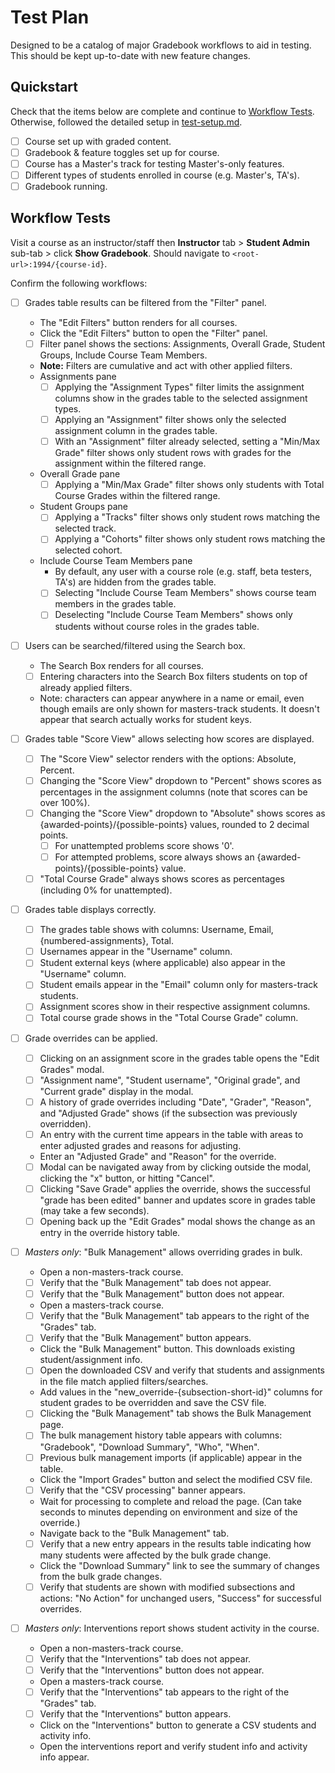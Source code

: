 # Test Plan

Designed to be a catalog of major Gradebook workflows to aid in testing. This should be kept up-to-date with new feature changes.

## Quickstart

Check that the items below are complete and continue to [Workflow Tests](#workflow-tests). Otherwise, followed the detailed setup in [test-setup.md](./test-setup.md).

- [ ] Course set up with graded content.
- [ ] Gradebook & feature toggles set up for course.
- [ ] Course has a Master's track for testing Master's-only features.
- [ ] Different types of students enrolled in course (e.g. Master's, TA's).
- [ ] Gradebook running.

## Workflow Tests

Visit a course as an instructor/staff then **Instructor** tab > **Student Admin** sub-tab > click **Show Gradebook**. Should navigate to `<root-url>:1994/{course-id}`.

Confirm the following workflows:

- [ ] Grades table results can be filtered from the "Filter" panel.
    - The "Edit Filters" button renders for all courses.
    - Click the "Edit Filters" button to open the "Filter" panel.
    - [ ] Filter panel shows the sections: Assignments, Overall Grade, Student Groups, Include Course Team Members.
    - **Note:** Filters are cumulative and act with other applied filters.
    - Assignments pane
        - [ ] Applying the "Assignment Types" filter limits the assignment columns show in the grades table to the selected assignment types.
        - [ ] Applying an "Assignment" filter shows only the selected assignment column in the grades table.
        - [ ] With an "Assignment" filter already selected, setting a "Min/Max Grade" filter shows only student rows with grades for the assignment within the filtered range.
    - Overall Grade pane
        - [ ] Applying a "Min/Max Grade" filter shows only students with Total Course Grades within the filtered range.
    - Student Groups pane
        - [ ] Applying a "Tracks" filter shows only student rows matching the selected track.
        - [ ] Applying a "Cohorts" filter shows only student rows matching the selected cohort.
    - Include Course Team Members pane
        - By default, any user with a course role (e.g. staff, beta testers, TA's) are hidden from the grades table.
        - [ ] Selecting "Include Course Team Members" shows course team members in the grades table.
        - [ ] Deselecting "Include Course Team Members" shows only students without course roles in the grades table.

- [ ] Users can be searched/filtered using the Search box.
    - The Search Box renders for all courses.
    - [ ] Entering characters into the Search Box filters students on top of already applied filters.
    - Note: characters can appear anywhere in a name or email, even though emails are only shown for masters-track students. It doesn't appear that search actually works for student keys.

- [ ] Grades table "Score View" allows selecting how scores are displayed.
    - [ ] The "Score View" selector renders with the options: Absolute, Percent.
    - [ ] Changing the "Score View" dropdown to "Percent" shows scores as percentages in the assignment columns (note that scores can be over 100%).
    - [ ] Changing the "Score View" dropdown to "Absolute" shows scores as {awarded-points}/{possible-points} values, rounded to 2 decimal points.
        - [ ] For unattempted problems score shows '0'.
        - [ ] For attempted problems, score always shows an {awarded-points}/{possible-points} value.
    - [ ] "Total Course Grade" always shows scores as percentages (including 0% for unattempted).

- [ ] Grades table displays correctly.
    - [ ] The grades table shows with columns: Username, Email, {numbered-assignments}, Total.
    - [ ] Usernames appear in the "Username" column.
    - [ ] Student external keys (where applicable) also appear in the "Username" column.
    - [ ] Student emails appear in the "Email" column only for masters-track students.
    - [ ] Assignment scores show in their respective assignment columns.
    - [ ] Total course grade shows in the "Total Course Grade" column.

- [ ] Grade overrides can be applied.
    - [ ] Clicking on an assignment score in the grades table opens the "Edit Grades" modal.
    - [ ] "Assignment name", "Student username", "Original grade", and "Current grade" display in the modal.
    - [ ] A history of grade overrides including "Date", "Grader", "Reason", and "Adjusted Grade" shows (if the subsection was previously overridden).
    - [ ] An entry with the current time appears in the table with areas to enter adjusted grades and reasons for adjusting.
    - Enter an "Adjusted Grade" and "Reason" for the override.
    - [ ] Modal can be navigated away from by clicking outside the modal, clicking the "x" button, or hitting "Cancel".
    - [ ] Clicking "Save Grade" applies the override, shows the successful "grade has been edited" banner and updates score in grades table (may take a few seconds).
    - [ ] Opening back up the "Edit Grades" modal shows the change as an entry in the override history table.

- [ ] *Masters only*: "Bulk Management" allows overriding grades in bulk.
    - Open a non-masters-track course.
    - [ ] Verify that the "Bulk Management" tab does not appear.
    - [ ] Verify that the "Bulk Management" button does not appear.
    - Open a masters-track course.
    - [ ] Verify that the "Bulk Management" tab appears to the right of the "Grades" tab.
    - [ ] Verify that the "Bulk Management" button appears.
    - Click the "Bulk Management" button. This downloads existing student/assignment info.
    - [ ] Open the downloaded CSV and verify that students and assignments in the file match applied filters/searches.
    - Add values in the "new_override-{subsection-short-id}" columns for student grades to be overridden and save the CSV file.
    - [ ] Clicking the "Bulk Management" tab shows the Bulk Management page.
    - [ ] The bulk management history table appears with columns: "Gradebook", "Download Summary", "Who", "When".
    - [ ] Previous bulk management imports (if applicable) appear in the table.
    - Click the "Import Grades" button and select the modified CSV file.
    - [ ] Verify that the "CSV processing" banner appears.
    - Wait for processing to complete and reload the page. (Can take seconds to minutes depending on environment and size of the override.)
    - Navigate back to the "Bulk Management" tab.
    - [ ] Verify that a new entry appears in the results table indicating how many students were affected by the bulk grade change.
    - Click the "Download Summary" link to see the summary of changes from the bulk grade changes.
    - [ ] Verify that students are shown with modified subsections and actions: "No Action" for unchanged users, "Success" for successful overrides.

- [ ] *Masters only*: Interventions report shows student activity in the course.
    - Open a non-masters-track course.
    - [ ] Verify that the "Interventions" tab does not appear.
    - [ ] Verify that the "Interventions" button does not appear.
    - Open a masters-track course.
    - [ ] Verify that the "Interventions" tab appears to the right of the "Grades" tab.
    - [ ] Verify that the "Interventions" button appears.
    - Click on the "Interventions" button to generate a CSV students and activity info.
    - Open the interventions report and verify student info and activity info appear.
